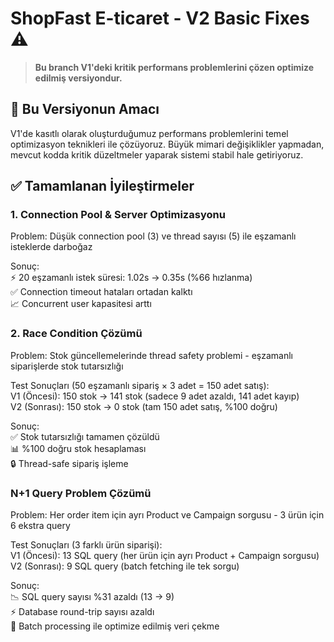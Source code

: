 # ShopFast E-ticaret - V2 Basic Fixes  ⚠️

> **Bu branch V1'deki kritik performans problemlerini çözen optimize edilmiş versiyondur.**

## 🎯 Bu Versiyonun Amacı

V1'de kasıtlı olarak oluşturduğumuz performans problemlerini temel optimizasyon teknikleri ile çözüyoruz. Büyük mimari değişiklikler yapmadan, mevcut kodda kritik düzeltmeler yaparak sistemi stabil hale getiriyoruz.

## ✅ Tamamlanan İyileştirmeler
### 1. Connection Pool & Server Optimizasyonu
Problem: Düşük connection pool (3) ve thread sayısı (5) ile eşzamanlı isteklerde darboğaz

Sonuç:  
⚡ 20 eşzamanlı istek süresi: 1.02s → 0.35s (%66 hızlanma)  
✅ Connection timeout hataları ortadan kalktı   
📈 Concurrent user kapasitesi arttı  

### 2. Race Condition Çözümü  
Problem: Stok güncellemelerinde thread safety problemi - eşzamanlı siparişlerde stok tutarsızlığı  

Test Sonuçları (50 eşzamanlı sipariş × 3 adet = 150 adet satış):  
V1 (Öncesi): 150 stok → 141 stok (sadece 9 adet azaldı, 141 adet kayıp)  
V2 (Sonrası): 150 stok → 0 stok (tam 150 adet satış, %100 doğru)  

Sonuç:  
✅ Stok tutarsızlığı tamamen çözüldü  
📊 %100 doğru stok hesaplaması  
🔒 Thread-safe sipariş işleme  

### N+1 Query Problem Çözümü  
Problem: Her order item için ayrı Product ve Campaign sorgusu - 3 ürün için 6 ekstra query  

Test Sonuçları (3 farklı ürün siparişi):  
V1 (Öncesi): 13 SQL query (her ürün için ayrı Product + Campaign sorgusu)  
V2 (Sonrası): 9 SQL query (batch fetching ile tek sorgu)  

Sonuç:  
📉 SQL query sayısı %31 azaldı (13 → 9)  
⚡ Database round-trip sayısı azaldı  
🎯 Batch processing ile optimize edilmiş veri çekme  